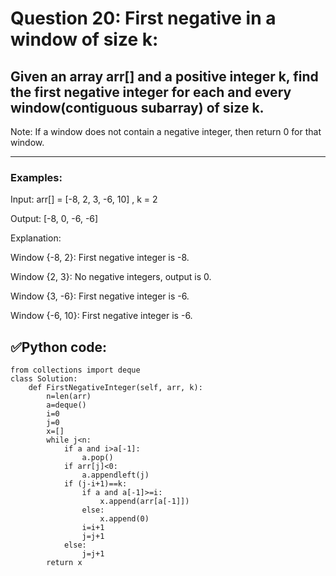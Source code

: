 # Question 20: First negative in a window of size k:

## Given an array arr[]  and a positive integer k, find the first negative integer for each and every window(contiguous subarray) of size k.
Note: If a window does not contain a negative integer, then return 0 for that window.

---
### Examples:

Input: arr[] = [-8, 2, 3, -6, 10] , k = 2

Output: [-8, 0, -6, -6]

Explanation:

Window {-8, 2}: First negative integer is -8.

Window {2, 3}: No negative integers, output is 0.

Window {3, -6}: First negative integer is -6.

Window {-6, 10}: First negative integer is -6.

## ✅Python code:

```
from collections import deque
class Solution:
    def FirstNegativeInteger(self, arr, k):
        n=len(arr)
        a=deque()
        i=0
        j=0
        x=[]
        while j<n:
            if a and i>a[-1]:
                a.pop()
            if arr[j]<0:
                a.appendleft(j)
            if (j-i+1)==k:
                if a and a[-1]>=i:
                    x.append(arr[a[-1]])
                else:
                    x.append(0)
                i=i+1
                j=j+1
            else:
                j=j+1
        return x
```
